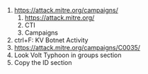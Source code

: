 1. https://attack.mitre.org/campaigns/
	1. https://attack.mitre.org/
	2. CTI
	3. Campaigns
2. ctrl+F: KV Botnet Activity
3. https://attack.mitre.org/campaigns/C0035/
4. Look Volt Typhoon in groups section
5. Copy the ID section 